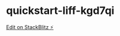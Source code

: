 # quickstart-liff-kgd7qi

[Edit on StackBlitz ⚡️](https://stackblitz.com/edit/quickstart-liff-kgd7qi)
